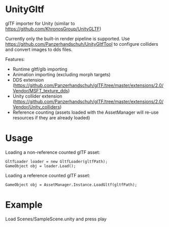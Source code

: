 # UnityGltf
glTF importer for Unity (similar to https://github.com/KhronosGroup/UnityGLTF)

Currently only the built-in render pipeline is supported.
Use https://github.com/Panzerhandschuh/UnityGltfTool to configure colliders and convert images to dds files.

Features:
- Runtime gltf/glb importing
- Animation importing (excluding morph targets)
- DDS extension (https://github.com/Panzerhandschuh/glTF/tree/master/extensions/2.0/Vendor/MSFT_texture_dds)
- Unity collider extension (https://github.com/Panzerhandschuh/glTF/tree/master/extensions/2.0/Vendor/Unity_colliders)
- Reference counting (assets loaded with the AssetManager will re-use resources if they are already loaded)

# Usage
Loading a non-reference counted glTF asset:
```
GltfLoader loader = new GltfLoader(gltfPath);
GameObject obj = loader.Load();
```

Loading a reference counted glTF asset:
```
GameObject obj = AssetManager.Instance.LoadGltf(gltfPath);
```

# Example
Load Scenes/SampleScene.unity and press play
